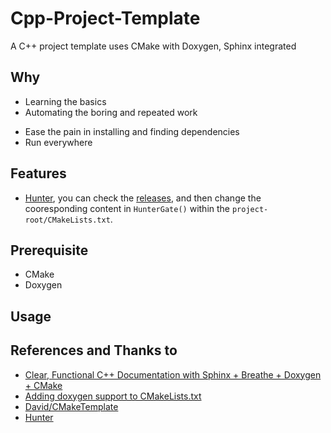 # Cpp-Project-Template

A C++ project template uses CMake with Doxygen, Sphinx integrated

## Why

- Learning the basics
- Automating the boring and repeated work

* Ease the pain in installing and finding dependencies
* Run everywhere

## Features

- [Hunter](https://github.com/cpp-pm/hunter/releases), you can check the [releases](https://github.com/cpp-pm/hunter/releases), and then change the cooresponding content in `HunterGate()` within the `project-root/CMakeLists.txt`.

## Prerequisite

- CMake
- Doxygen

## Usage

## References and Thanks to

- [Clear, Functional C++ Documentation with Sphinx + Breathe + Doxygen + CMake](https://devblogs.microsoft.com/cppblog/clear-functional-c-documentation-with-sphinx-breathe-doxygen-cmake/)
- [Adding doxygen support to CMakeLists.txt](http://www.miscdebris.net/blog/2019/02/25/adding-doxygen-support-to-cmakelists-txt/)
- [David/CMakeTemplate](https://github.com/DavidAce/CMakeTemplate)
- [Hunter](https://hunter.readthedocs.io/en/latest/index.html)
